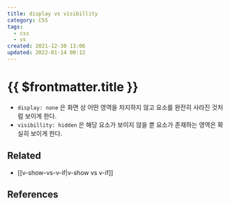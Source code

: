 ```yaml
---
title: display vs visibillity
category: CSS
tags:
  - css
  - vs
created: 2021-12-30 13:06
updated: 2022-01-14 00:12
---
```


# {{ $frontmatter.title }}

- `display: none` 은 화면 상 어떤 영역을 차지하지 않고 요소를 완전히 사라진 것처럼 보이게 한다.
- `visibillity: hidden` 은 해당 요소가 보이지 않을 뿐 요소가 존재하는 영역은 확실히 보이게 한다.

## Related

- [[v-show-vs-v-if|v-show vs v-if]]

## References
